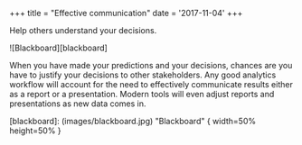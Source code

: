 +++
title = "Effective communication"
date = '2017-11-04'
+++

Help others understand your decisions.

<!--more-->

![Blackboard][blackboard]

When you have made your predictions and your decisions, chances are you have to justify your decisions to other stakeholders. Any good analytics workflow will account for the need to effectively communicate results either as a report or a presentation. Modern tools will even adjust reports and presentations as new data comes in.

[blackboard]: (images/blackboard.jpg) "Blackboard" { width=50% height=50% }
